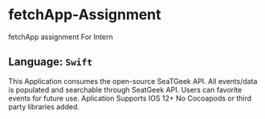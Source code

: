# fetchApp-Assignment
fetchApp assignment For Intern

## Language: ```Swift ```

This Application consumes the open-source SeaTGeek API. 
All events/data is populated and searchable through SeatGeek API. 
Users can favorite events for future use. Aplication Supports IOS 12+
No Cocoapods or third party libraries added.
